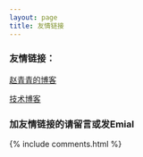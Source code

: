```yaml
---
layout: page
title: 友情链接
---
```


### 友情链接：

<!-- [止戈](http://www.wjgbaby.com) -->

<!-- [刘备的博客](https://www.jianshu.com/u/18504804ec36) -->

[赵青青的博客](http://www.cnblogs.com/zhaoqingqing)

[技术博客](https://www.d1blog.com/)

### 加友情链接的请留言或发Emial

{% include comments.html %}
